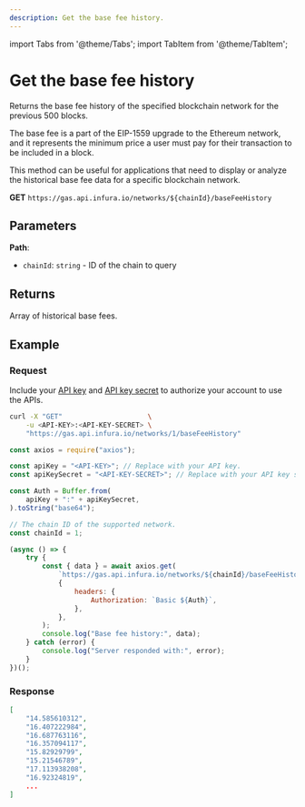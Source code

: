 ```yaml
---
description: Get the base fee history.
---
```


import Tabs from '@theme/Tabs';
import TabItem from '@theme/TabItem';

# Get the base fee history

Returns the base fee history of the specified blockchain network for the previous 500 blocks.

The base fee is a part of the EIP-1559 upgrade to the Ethereum network, and it represents the
minimum price a user must pay for their transaction to be included in a block.

This method can be useful for applications that need to display or analyze the historical base fee
data for a specific blockchain network.

**GET** `https://gas.api.infura.io/networks/${chainId}/baseFeeHistory`

## Parameters

**Path**:

- `chainId`: `string` - ID of the chain to query

## Returns

Array of historical base fees.

## Example

### Request

Include your [API key](https://docs.infura.io/networks/ethereum/how-to/secure-a-project/project-id)
and [API key secret](https://docs.infura.io/networks/ethereum/how-to/secure-a-project/project-secret)
to authorize your account to use the APIs.

<Tabs>
<TabItem value="cURL">

```bash
curl -X "GET"                     \
    -u <API-KEY>:<API-KEY-SECRET> \
    "https://gas.api.infura.io/networks/1/baseFeeHistory"
```

</TabItem>
<TabItem value="JavaScript">

```javascript
const axios = require("axios");

const apiKey = "<API-KEY>"; // Replace with your API key.
const apiKeySecret = "<API-KEY-SECRET>"; // Replace with your API key secret.

const Auth = Buffer.from(
    apiKey + ":" + apiKeySecret,
).toString("base64");

// The chain ID of the supported network.
const chainId = 1;

(async () => {
    try {
        const { data } = await axios.get(
            `https://gas.api.infura.io/networks/${chainId}/baseFeeHistory`,
            {
                headers: {
                    Authorization: `Basic ${Auth}`,
                },
            },
        );
        console.log("Base fee history:", data);
    } catch (error) {
        console.log("Server responded with:", error);
    }
})();
```

</TabItem>
</Tabs>

### Response

```json
[
    "14.585610312",
    "16.407222984",
    "16.687763116",
    "16.357094117",
    "15.82929799",
    "15.21546789",
    "17.113938208",
    "16.92324819",
    ...
]
```
